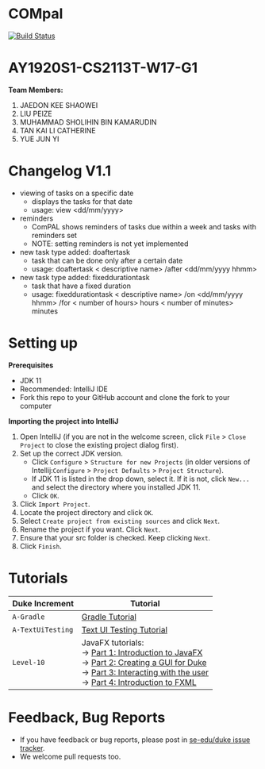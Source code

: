 # COMpal

[![Build Status](https://travis-ci.org/AY1920S1-CS2113T-W17-1/main.svg?branch=master)](https://travis-ci.org/AY1920S1-CS2113T-W17-1/main)

# AY1920S1-CS2113T-W17-G1
**Team Members:**

1. JAEDON KEE SHAOWEI
2. LIU PEIZE
3. MUHAMMAD SHOLIHIN BIN KAMARUDIN
4. TAN KAI LI CATHERINE
5. YUE JUN YI

# Changelog V1.1
- viewing of tasks on a specific date
  * displays the tasks for that date
  * usage: view <dd/mm/yyyy> 
- reminders
  * ComPAL shows reminders of tasks due within a week and tasks with reminders set
  * NOTE: setting reminders is not yet implemented
- new task type added: doaftertask
  * task that can be done only after a certain date
  * usage: doaftertask < descriptive name> /after <dd/mm/yyyy hhmm>
- new task type added: fixeddurationtask
  * task that have a fixed duration
  * usage: fixeddurationtask < descriptive name> /on <dd/mm/yyyy hhmm> /for < number of hours> hours < number of minutes> minutes






# Setting up

**Prerequisites**

* JDK 11
* Recommended: IntelliJ IDE
* Fork this repo to your GitHub account and clone the fork to your computer

**Importing the project into IntelliJ**

1. Open IntelliJ (if you are not in the welcome screen, click `File` > `Close Project` to close the existing project dialog first).
1. Set up the correct JDK version.
   * Click `Configure` > `Structure for new Projects` (in older versions of Intellij:`Configure` > `Project Defaults` > `Project Structure`).
   * If JDK 11 is listed in the drop down, select it. If it is not, click `New...` and select the directory where you installed JDK 11.
   * Click `OK`.
1. Click `Import Project`.
1. Locate the project directory and click `OK`.
1. Select `Create project from existing sources` and click `Next`.
1. Rename the project if you want. Click `Next`.
1. Ensure that your src folder is checked. Keep clicking `Next`.
1. Click `Finish`.

# Tutorials 

Duke Increment | Tutorial
---------------|---------------
`A-Gradle` | [Gradle Tutorial](tutorials/gradleTutorial.md)
`A-TextUiTesting` | [Text UI Testing Tutorial](tutorials/textUiTestingTutorial.md)
`Level-10` | JavaFX tutorials:<br>→ [Part 1: Introduction to JavaFX][fx1]<br>→ [Part 2: Creating a GUI for Duke][fx2]<br>→ [Part 3: Interacting with the user][fx3]<br>→ [Part 4: Introduction to FXML][fx4]

[fx1]: <tutorials/javaFxTutorialPart1.md>
[fx2]: <tutorials/javaFxTutorialPart2.md>
[fx3]: <tutorials/javaFxTutorialPart3.md>
[fx4]: <tutorials/javaFxTutorialPart4.md>

# Feedback, Bug Reports

* If you have feedback or bug reports, please post in [se-edu/duke issue tracker](https://github.com/se-edu/duke/issues).
* We welcome pull requests too.
